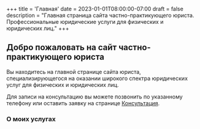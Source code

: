 +++
title = 'Главная'
date = 2023-01-01T08:00:00-07:00
draft = false
description = "Главная страница сайта частно-практикующего юриста. Профессиональные юридические услуги для физических и юридических лиц."
+++


## Добро пожаловать на сайт частно-практикующего юриста

Вы находитесь на главной странице сайта юриста, специализирующегося на оказании широкого спектра юридических услуг для физических и юридических лиц.

Для записи на консультацию вы можете позвонить по указанному телефону или оставить заявку на странице [Консультация](/yuridicheskaya-konsultaciya.html).

### О моих услугах
